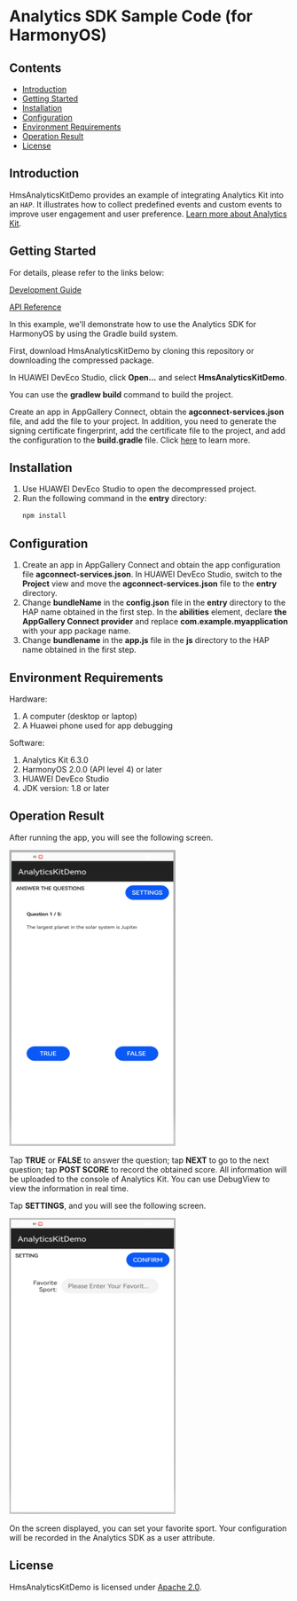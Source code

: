 # Analytics SDK Sample Code (for HarmonyOS)

## Contents

* [Introduction](#Introduction)
* [Getting Started](#Getting-Started)
* [Installation](#Installation)
* [Configuration](#Configuration)
* [Environment Requirements](#Environment-Requirements)
* [Operation Result](#Operation-Result)
* [License](#License)

## Introduction
HmsAnalyticsKitDemo provides an example of integrating Analytics Kit into an `HAP`. It illustrates how to collect predefined events and custom events to improve user engagement and user preference.
[Learn more about Analytics Kit](https://developer.huawei.com/consumer/en/doc/development/HMSCore-Guides/introduction-0000001050745149).

## Getting Started

For details, please refer to the links below:

[Development Guide](https://developer.huawei.com/consumer/en/doc/development/HMSCore-Guides/introduction-0000001050745149)

[API Reference](https://developer.huawei.com/consumer/en/doc/development/HMSCore-References/overview-0000001077819400)

In this example, we'll demonstrate how to use the Analytics SDK for HarmonyOS by using the Gradle build system.

First, download HmsAnalyticsKitDemo by cloning this repository or downloading the compressed package. 

In HUAWEI DevEco Studio, click **Open...** and select **HmsAnalyticsKitDemo**.

You can use the **gradlew build** command to build the project.

Create an app in AppGallery Connect, obtain the **agconnect-services.json** file, and add the file to your project. In addition, you need to generate the signing certificate fingerprint, add the certificate file to the project, and add the configuration to the **build.gradle** file. Click [here](https://developer.huawei.com/consumer/en/doc/development/HMSCore-Guides/introduction-0000001050745149) to learn more.

## Installation
1. Use HUAWEI DevEco Studio to open the decompressed project.
2. Run the following command in the **entry** directory:
    ```bash
    npm install
    ```

## Configuration
1. Create an app in AppGallery Connect and obtain the app configuration file **agconnect-services.json**. In HUAWEI DevEco Studio, switch to the **Project** view and move the **agconnect-services.json** file to the **entry** directory.
2. Change **bundleName** in the **config.json** file in the **entry** directory to the HAP name obtained in the first step. In the **abilities** element, declare **the AppGallery Connect provider** and replace **com.example.myapplication** with your app package name.
3. Change **bundlename** in the **app.js** file in the **js** directory to the HAP name obtained in the first step.

## Environment Requirements
Hardware:
1. A computer (desktop or laptop)
2. A Huawei phone used for app debugging
  
Software:
1. Analytics Kit 6.3.0
2. HarmonyOS 2.0.0 (API level 4) or later
3. HUAWEI DevEco Studio
4. JDK version: 1.8 or later

## Operation Result
After running the app, you will see the following screen.

<img src="screenshot/screen_0.png" height="534" width="300" style="max-width: 100%;">

Tap **TRUE** or **FALSE** to answer the question; tap **NEXT** to go to the next question; tap **POST SCORE** to record the obtained score. All information will be uploaded to the console of Analytics Kit. You can use DebugView to view the information in real time.

Tap **SETTINGS**, and you will see the following screen.

<img src="screenshot/screen_1.png" height="534" width="300" style="max-width: 100%;">

On the screen displayed, you can set your favorite sport. Your configuration will be recorded in the Analytics SDK as a user attribute.

## License
HmsAnalyticsKitDemo is licensed under [Apache 2.0](http://www.apache.org/licenses/LICENSE-2.0).
